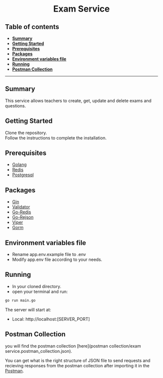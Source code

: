 <div align="center">
  <h1>Exam Service</h1>
</div>

##  Table of contents
- [**Summary**](#summary)
- [**Getting Started**](#getting-started)
- [**Prerequisites**](#prerequisites)
- [**Packages**](#packages)
- [**Environment variables file**](environment-variables-file)
- [**Running**](#running)
- [**Postman Collection**](#postman-collection)
---
## Summary

This service allows teachers to create, get, update and delete exams and questions.

## Getting Started

Clone the repository.<br />
Follow the instructions to complete the installation.

## Prerequisites

- [Golang](https://golang.org/dl/)
- [Redis](https://redis.io/download/)
- [Postgresql](https://www.postgresql.org/download/)

## Packages

- [Gin](https://github.com/gin-gonic/gin)
- [Validator](https://github.com/go-playground/validator)
- [Go-Redis](https://github.com/go-redis/redis)
- [Go-Rejson](https://github.com/nitishm/go-rejson)
- [Viper](https://github.com/spf13/viper)
- [Gorm](https://github.com/go-gorm/gorm)

## Environment variables file

- Rename app.env.example file to .env
- Modify app.env file according to your needs.

## Running

- In your cloned directory.
- open your terminal and run:

```bash
go run main.go
```

The server will start at:

- Local: http://localhost:[SERVER_PORT]

## Postman Collection

you will find the postman collection [here](postman collection/exam service.postman_collection.json).

You can get what is the right structure of JSON file to send requests and recieving responses from the postman collection after importing it in the [Postman](https://www.postman.com/).